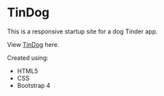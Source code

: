 # TinDog
This is a responsive startup site for a dog Tinder app.

View <a href="https://gabbyj.github.io/TinDog/" target="_blank">TinDog</a> here.

Created using:
<ul>
  <li>HTML5</li>
  <li>CSS</li>
  <li>Bootstrap 4</li>
</ul>

